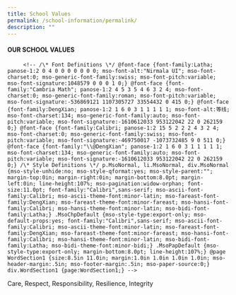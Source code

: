 ```yaml
---
title: School Values
permalink: /school-information/permalink/
description: ""
---
```

#### OUR SCHOOL VALUES

         <!-- /\* Font Definitions \*/ @font-face {font-family:Latha; panose-1:2 0 4 0 0 0 0 0 0 0; mso-font-alt:"Nirmala UI"; mso-font-charset:0; mso-generic-font-family:swiss; mso-font-pitch:variable; mso-font-signature:1048579 0 0 0 1 0;} @font-face {font-family:"Cambria Math"; panose-1:2 4 5 3 5 4 6 3 2 4; mso-font-charset:0; mso-generic-font-family:roman; mso-font-pitch:variable; mso-font-signature:-536869121 1107305727 33554432 0 415 0;} @font-face {font-family:DengXian; panose-1:2 1 6 0 3 1 1 1 1 1; mso-font-alt:等线; mso-font-charset:134; mso-generic-font-family:auto; mso-font-pitch:variable; mso-font-signature:-1610612033 953122042 22 0 262159 0;} @font-face {font-family:Calibri; panose-1:2 15 5 2 2 2 4 3 2 4; mso-font-charset:0; mso-generic-font-family:swiss; mso-font-pitch:variable; mso-font-signature:-469750017 -1073732485 9 0 511 0;} @font-face {font-family:"\\@DengXian"; panose-1:2 1 6 0 3 1 1 1 1 1; mso-font-charset:134; mso-generic-font-family:auto; mso-font-pitch:variable; mso-font-signature:-1610612033 953122042 22 0 262159 0;} /\* Style Definitions \*/ p.MsoNormal, li.MsoNormal, div.MsoNormal {mso-style-unhide:no; mso-style-qformat:yes; mso-style-parent:""; margin-top:0in; margin-right:0in; margin-bottom:8.0pt; margin-left:0in; line-height:107%; mso-pagination:widow-orphan; font-size:11.0pt; font-family:"Calibri",sans-serif; mso-ascii-font-family:Calibri; mso-ascii-theme-font:minor-latin; mso-fareast-font-family:DengXian; mso-fareast-theme-font:minor-fareast; mso-hansi-font-family:Calibri; mso-hansi-theme-font:minor-latin; mso-bidi-font-family:Latha;} .MsoChpDefault {mso-style-type:export-only; mso-default-props:yes; font-family:"Calibri",sans-serif; mso-ascii-font-family:Calibri; mso-ascii-theme-font:minor-latin; mso-fareast-font-family:DengXian; mso-fareast-theme-font:minor-fareast; mso-hansi-font-family:Calibri; mso-hansi-theme-font:minor-latin; mso-bidi-font-family:Latha; mso-bidi-theme-font:minor-bidi;} .MsoPapDefault {mso-style-type:export-only; margin-bottom:8.0pt; line-height:107%;} @page WordSection1 {size:8.5in 11.0in; margin:1.0in 1.0in 1.0in 1.0in; mso-header-margin:.5in; mso-footer-margin:.5in; mso-paper-source:0;} div.WordSection1 {page:WordSection1;} -->

Care, Respect, Responsibility, Resilience, Integrity